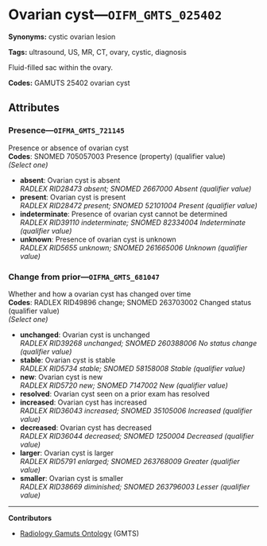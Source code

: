 # Ovarian cyst—`OIFM_GMTS_025402`

**Synonyms:** cystic ovarian lesion

**Tags:** ultrasound, US, MR, CT, ovary, cystic, diagnosis

Fluid-filled sac within the ovary.

**Codes:** GAMUTS 25402 ovarian cyst

## Attributes

### Presence—`OIFMA_GMTS_721145`

Presence or absence of ovarian cyst  
**Codes**: SNOMED 705057003 Presence (property) (qualifier value)  
*(Select one)*

- **absent**: Ovarian cyst is absent  
_RADLEX RID28473 absent; SNOMED 2667000 Absent (qualifier value)_
- **present**: Ovarian cyst is present  
_RADLEX RID28472 present; SNOMED 52101004 Present (qualifier value)_
- **indeterminate**: Presence of ovarian cyst cannot be determined  
_RADLEX RID39110 indeterminate; SNOMED 82334004 Indeterminate (qualifier value)_
- **unknown**: Presence of ovarian cyst is unknown  
_RADLEX RID5655 unknown; SNOMED 261665006 Unknown (qualifier value)_

### Change from prior—`OIFMA_GMTS_681047`

Whether and how a ovarian cyst has changed over time  
**Codes**: RADLEX RID49896 change; SNOMED 263703002 Changed status (qualifier value)  
*(Select one)*

- **unchanged**: Ovarian cyst is unchanged  
_RADLEX RID39268 unchanged; SNOMED 260388006 No status change (qualifier value)_
- **stable**: Ovarian cyst is stable  
_RADLEX RID5734 stable; SNOMED 58158008 Stable (qualifier value)_
- **new**: Ovarian cyst is new  
_RADLEX RID5720 new; SNOMED 7147002 New (qualifier value)_
- **resolved**: Ovarian cyst seen on a prior exam has resolved  
- **increased**: Ovarian cyst has increased  
_RADLEX RID36043 increased; SNOMED 35105006 Increased (qualifier value)_
- **decreased**: Ovarian cyst has decreased  
_RADLEX RID36044 decreased; SNOMED 1250004 Decreased (qualifier value)_
- **larger**: Ovarian cyst is larger  
_RADLEX RID5791 enlarged; SNOMED 263768009 Greater (qualifier value)_
- **smaller**: Ovarian cyst is smaller  
_RADLEX RID38669 diminished; SNOMED 263796003 Lesser (qualifier value)_

---

**Contributors**

- [Radiology Gamuts Ontology](https://gamuts.net/) (GMTS)